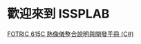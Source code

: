# 歡迎來到 ISSPLAB
<!-- https://github.com/ChuWunPeng/ISSPLAB.git
git@github.com:ChuWunPeng/ISSPLAB.git -->

[FOTRIC 615C 熱像儀整合說明與開發手冊 (C#)](./Thermal%20Camera%20FORTRIC/EquipmentConnect.md)
